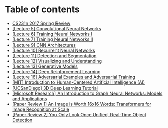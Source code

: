 # Table of contents

* [CS231n 2017 Spring Review](README.md)
* [\[Lecture 5\] Convolutional Neural Networks](lecture-5-convolutional-neural-networks.md)
* [\[Lecture 6\] Training Neural Networks I](lecture-6-training-neural-networks-i.md)
* [\[Lecture 7\] Training Neural Networks II](lecture-7-training-neural-networks-ii.md)
* [\[Lecture 9\] CNN Architectures](lecture-9-cnn-architectures.md)
* [\[Lecture 10\] Recurrent Neural Networks](lecture-10-recurrent-neural-networks.md)
* [\[Lecture 11\] Detection and Segmentation](untitled.md)
* [\[Lecture 12\] Visualizing and Understanding](lecture-12-visualizing-and-understanding.md)
* [\[Lecture 13\] Generative Models](lecture-13-generative-models.md)
* [\[Lecture 14\] Deep Reinforcement Learning](lecture-14-deep-reinforcement-learning.md)
* [\[Lecture 16\] Adversarial Examples and Adversarial Training](lecture-16-adversarial-examples-and-adversarial-training.md)
* [\[MIT\] Introduction to Human-Centered Artificial Intelligence \(AI\)](mit-human-centered-artificial-intelligence.md)
* [\[UCSanDiego\] 3D Deep Learning Tutorial](ucsandiego-3d-deep-learning-tutorial.md)
* [\[Microsoft Research\] An Introduction to Graph Neural Networks: Models and Applications](microsoft-research-an-introduction-to-graph-neural-networks-models-and-applications.md)
* [\[Paper Review 1\] An Image is Worth 16x16 Words: Transformers for Image Recognition at Scale](paper-review-1-an-image-is-worth-16x16-words-transformers-for-image-recognition-at-scale.md)
* [\[Paper Review 2\] You Only Look Once Unified, Real-Time Object Detection](2.md)

